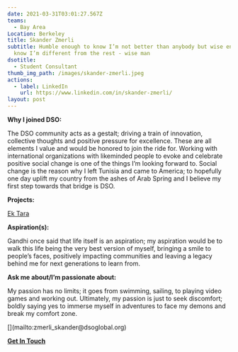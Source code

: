 ```yaml
---
date: 2021-03-31T03:01:27.567Z
teams:
  - Bay Area
Location: Berkeley
title: Skander Zmerli
subtitle: Humble enough to know I’m not better than anybody but wise enough to
  know I’m different from the rest - wise man
dsotitle:
  - Student Consultant
thumb_img_path: /images/skander-zmerli.jpeg
actions:
  - label: LinkedIn
    url: https://www.linkedin.com/in/skander-zmerli/
layout: post
---
```

**Why I joined DSO:** 

<!--StartFragment-->

The DSO community acts as a gestalt; driving a train of innovation, collective thoughts and positive pressure for excellence. These are all elements I value and would be honored to join the ride for. Working with international organizations with likeminded people to evoke and celebrate positive social change is one of the things I’m looking forward to. Social change is the reason why I left Tunisia and came to America; to hopefully one day uplift my country from the ashes of Arab Spring and I believe my first step towards that bridge is DSO.

<!--EndFragment-->

**Projects:**

[Ek Tara](https://ektara.org.in/)

**Aspiration(s):** 

<!--StartFragment-->

Gandhi once said that life itself is an aspiration; my aspiration would be to walk this life being the very best version of myself, bringing a smile to people’s faces, positively impacting communities and leaving a legacy behind me for next generations to learn from.

<!--EndFragment-->

**Ask me about/I’m passionate about:** 

<!--StartFragment-->

My passion has no limits; it goes from swimming, sailing, to playing video games and working out. Ultimately, my passion is just to seek discomfort;  boldly saying yes to immerse myself in adventures to face my demons and break my comfort zone.

<!--EndFragment-->[](mailto:zmerli_skander@dsoglobal.org)

**[Get In Touch](mailto:zmerli_skander@dsoglobal.org)**